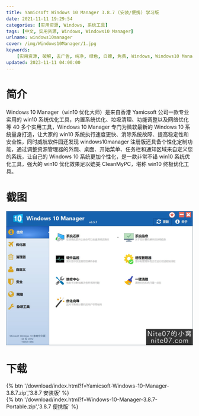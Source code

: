 ```yaml
---
title: Yamicsoft Windows 10 Manager 3.8.7 (安装/便携) 学习版
date: 2021-11-11 19:29:54
categories: [实用资源, Windows, 系统工具]
tags: [中文, 实用资源, Windows, Windows10 Manager]
urlname: windows10manager
cover: /img/Windows10Manager/1.jpg
keywords:
    [实用资源, 破解, 去广告, 纯净, 绿色, 白嫖, 免费, Windows, Windows10 Manager]
updated: 2023-11-11 04:00:00
---
```


# 简介

Windows 10 Manager（win10 优化大师）是来自香港 Yamicsoft 公司一款专业实用的 win10 系统优化工具，内置系统优化、垃圾清理、功能调整以及网络优化等 40 多个实用工具，Windows 10 Manager 专门为微软最新的 Windows 10 系统量身打造，让大家的 win10 系统执行速度更快、消除系统故障、提高稳定性和安全性，同时威航软件园还发现 windows10manager 注册版还具备个性化定制功能，通过调整资源管理器的外观、桌面、开始菜单、任务栏和通知区域来自定义您的系统，让自己的 Windows 10 系统更加个性化，是一款非常不错 win10 系统优化工具，强大的 win10 优化效果足以媲美 CleanMyPC，堪称 win10 终极优化工具。

# 截图

![](/img/Windows10Manager/2.jpg)

# 下载

{% btn '/download/index.html?f=Yamicsoft-Windows-10-Manager-3.8.7.zip','3.8.7 安装版' %}
<br>
{% btn '/download/index.html?f=Windows-10-Manager-3.8.7-Portable.zip','3.8.7 便携版' %}
